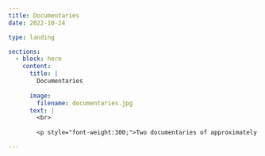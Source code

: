 ```yaml
---
title: Documentaries
date: 2022-10-24

type: landing

sections:
  - block: hero
    content:
      title: |
        Documentaries
        
      image:
        filename: documentaries.jpg
      text: |
        <br>
        
        <p style="font-weight:300;">Two documentaries of approximately 45 minutes will be made with the support and input of the project team in collaboration with the Cineteca di Bologna. They will be informed by the perspectives and findings of the research. Following public presentation, they will be integrated with the digital archive to create a lasting resource. The first film will focus on Mara Blasetti and international film-making in the 1960s-1970s. The second film will look at Cecilia Mangini and the documentary genre in women’s work. A third research-led film output will re-mix extracts from project video-interviews in five thematic shorts to be edited by members of the <i>Mujeres nel Cinema</i> collective in order to create a dynamic creative synergy between past and present experiences. All three films will be showcased at film festivals and cultural institutions. </p>

---
```





